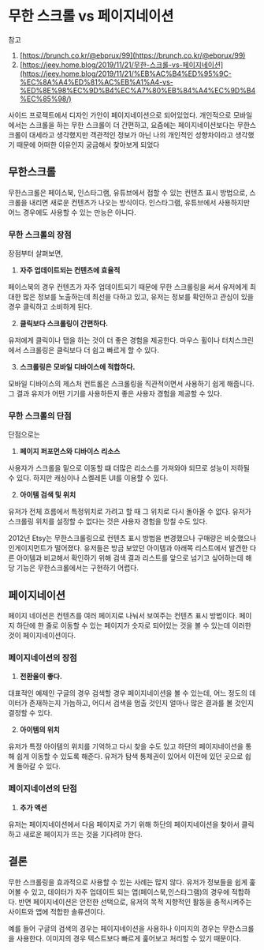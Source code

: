 # 무한 스크롤 vs 페이지네이션

참고 

1. [https://brunch.co.kr/@ebprux/99](https://brunch.co.kr/@ebprux/99)
2. [https://jeey.home.blog/2019/11/21/무한-스크롤-vs-페이지네이션](https://jeey.home.blog/2019/11/21/%EB%AC%B4%ED%95%9C-%EC%8A%A4%ED%81%AC%EB%A1%A4-vs-%ED%8E%98%EC%9D%B4%EC%A7%80%EB%84%A4%EC%9D%B4%EC%85%98/)

사이드 프로젝트에서 디자인 가안이 페이지네이션으로 되어있었다. 개인적으로 모바일에서는 스크롤을 하는 무한 스크롤이 더 간편하고, 요즘에는 페이지네이션보다는 무한스크롤이 대세라고 생각했지만 객관적인 정보가 아닌 나의 개인적인 성향차이라고 생각했기 때문에 어떠한 이유인지 궁금해서 찾아보게 되었다

## 무한스크롤

무한스크롤은 페이스북, 인스타그램, 유튜브에서 접할 수 있는 컨텐츠 표시 방법으로, 스크롤을 내리면 새로운 컨텐츠가 나오는 방식이다. 인스타그램, 유튜브에서 사용하지만 어느 경우에도 사용할 수 있는 만능은 아니다.

### 무한 스크롤의 장점

장점부터 살펴보면,

1. **자주 업데이트되는 컨텐츠에 효율적**

페이스북의 경우 컨텐츠가 자주 업데이트되기 때문에 무한 스크롤링을 써서 유저에게 최대한 많은 정보를 노출하는데 최선을 다하고 있고, 유저는 정보를 확인하고 관심이 있을 경우 클릭하고 소비하게 된다.

2. **클릭보다 스크롤링이 간편하다.**

유저에게 클릭이나 탭을 하는 것이 더 좋은 경험을 제공한다. 마우스 휠이나 터치스크린에서 스크롤링은 클릭보다 더 쉽고 빠르게 할 수 있다. 

3. **스크롤링은 모바일 디바이스에 적합하다.**

모바일 디바이스의 제스처 컨트롤은 스크롤링을 직관적이면서 사용하기 쉽게 해줍니다. 그 결과 유저가 어떤 기기를 사용하든지 좋은 사용자 경험을 제공할 수 있다.

### 무한 스크롤의 단점

단점으로는 

1. **페이지 퍼포먼스와 디바이스 리소스**

사용자가 스크롤을 밑으로 이동할 떄 더많은 리소스를 가져와야 되므로 성능이 저하될 수 있다. 하지만 캐싱이나 스켈레톤 UI를 이용할 수 있다.

2. **아이템 검색 및 위치**

유저가 전체 흐름에서 특정위치로 가려고 할 때 그 위치로 다시 돌아올 수 없다. 유저가 스크롤링 위치를 설정할 수 없다는 것은 사용자 경험을 망칠 수도 있다. 

2012년 Etsy는 무한스크롤링으로 컨텐츠 표시 방법을 변경했으나 구매량은 비슷했으나 인게이지먼트가 떨어졌다. 유저들은 방금 보았던 아이템과 아래쪽 리스트에서 발견한 다른 아이템과 비교해서 확인하기 위해 검색 결과 리스트를 앞으로 넘기고 싶어하는데 해당 기능은 무한스크롤에서는 구현하기 어렵다.

## 페이지네이션

페이지 네이션은 컨텐츠를 여러 페이지로 나눠서 보여주는 컨텐츠 표시 방법이다. 페이지 하단에 한 줄로 이동할 수 있는 페이지가 숫자로 되어있는 것을 볼 수 있는데 이러한 것이 페이지네이션이다.

### 페이지네이션의 장점

1. **전환율이 좋다.**

대표적인 예제인 구글의 경우 검색할 경우 페이지네이션을 볼 수 있는데, 어느 정도의 데이터가 존재하는지 가늠하고, 어디서 검색을 멈출 것인지 얼마나 많은 결과를 볼 것인지 결정할 수 있다.

2. **아이템의 위치**

유저가 특정 아이템의 위치를 기억하고 다시 찾을 수도 있고 하단의 페이지네이션을 통해 쉽게 이동할 수 있도록 해준다. 유저가 탐색 통제권이 있어서 이전에 있던 곳으로 쉽게 돌아갈 수 있다.

### 페이지네이션의 단점

1. **추가 액션**

유저는 페이지네이션에서 다음 페이지로 가기 위해 하단의 페이지네이션을 찾아서 클릭하고 새로운 페이지가 뜨는 것을 기다려야 한다.

## 결론

무한 스크롤링을 효과적으로 사용할 수 있는 사례는 많지 않다. 유저가 정보들을 쉽게 훑어볼 수 있고, 데이터가 자주 업데이트 되는 앱(페이스북,인스타그램)의 경우에 적합하다. 반면 페이지네이션은 안전한 선택으로, 유저의 목적 지향적인 활동을 충적시켜주는 사이트와 앱에 적합한 솔류션이다.

예를 들어 구글의 검색의 경우는 페이지네이션을 사용하나 이미지의 경우는 무한스크롤을 사용한다. 이미지의 경우 텍스트보다 빠르게 훑어보고 처리할 수 있기 때문이다.
